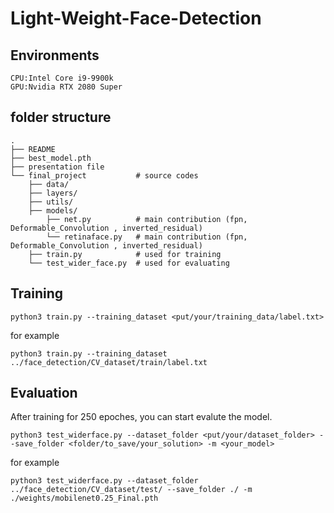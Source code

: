 # Light-Weight-Face-Detection

## Environments
```
CPU:Intel Core i9-9900k
GPU:Nvidia RTX 2080 Super
```
## folder structure
    .
    ├── README
    ├── best_model.pth
    ├── presentation file
    └── final_project           # source codes
        ├── data/
        ├── layers/
        ├── utils/
        ├── models/
            ├── net.py          # main contribution (fpn, Deformable_Convolution , inverted_residual)
            └── retinaface.py   # main contribution (fpn, Deformable_Convolution , inverted_residual)
        ├── train.py            # used for training
        └── test_wider_face.py  # used for evaluating

## Training
```
python3 train.py --training_dataset <put/your/training_data/label.txt>
```

for example
```
python3 train.py --training_dataset ../face_detection/CV_dataset/train/label.txt
```

## Evaluation
After training for 250 epoches, you can start evalute the model.
```
python3 test_widerface.py --dataset_folder <put/your/dataset_folder> --save_folder <folder/to_save/your_solution> -m <your_model>
```

for example
```
python3 test_widerface.py --dataset_folder ../face_detection/CV_dataset/test/ --save_folder ./ -m ./weights/mobilenet0.25_Final.pth
```